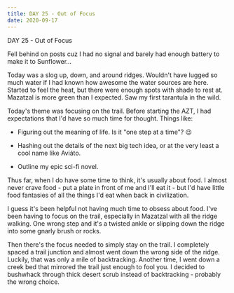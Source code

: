 ```yaml
---
title: DAY 25 - Out of Focus
date: 2020-09-17
---
```

DAY 25 - Out of Focus

Fell behind on posts cuz I had no signal and barely had enough battery to make it to Sunflower...

Today was a slog up, down, and around ridges. Wouldn't have lugged so much water if I had known how awesome the water sources are here. Started to feel the heat, but there were enough spots with shade to rest at. Mazatzal is more green than I expected. Saw my first tarantula in the wild.

Today's theme was focusing on the trail. Before starting the AZT, I had expectations that I'd have so much time for thought. Things like:

- Figuring out the meaning of life. Is it "one step at a time"? 😉

- Hashing out the details of the next big tech idea, or at the very least a cool name like Aviáto.

- Outline my epic sci-fi novel.

Thus far, when I do have some time to think, it's usually about food. I almost never crave food - put a plate in front of me and I'll eat it - but I'd have little food fantasies of all the things I'd eat when back in civilization.

I guess it's been helpful not having much time to obsess about food. I've been having to focus on the trail, especially in Mazatzal with all the ridge walking. One wrong step and it's a twisted ankle or slipping down the ridge into some gnarly brush or rocks.

Then there's the focus needed to simply stay on the trail. I completely spaced a trail junction and almost went down the wrong side of the ridge. Luckily, that was only a mile of backtracking. Another time, I went down a creek bed that mirrored the trail just enough to fool you. I decided to bushwhack through thick desert scrub instead of backtracking - probably the wrong choice.
